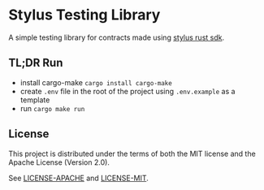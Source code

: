 # Stylus Testing Library

A simple testing library for contracts made using [stylus rust sdk](https://github.com/offchainLabs/stylus-sdk-rs/).

## TL;DR Run

- install cargo-make `cargo install cargo-make`
- create `.env` file in the root of the project using `.env.example` as a template
- run `cargo make run`

## License

This project is distributed under the terms of both the MIT license and the Apache License (Version 2.0).

See [LICENSE-APACHE](./licenses/LICENSE-APACHE) and [LICENSE-MIT](./licenses/LICENSE-MIT).
